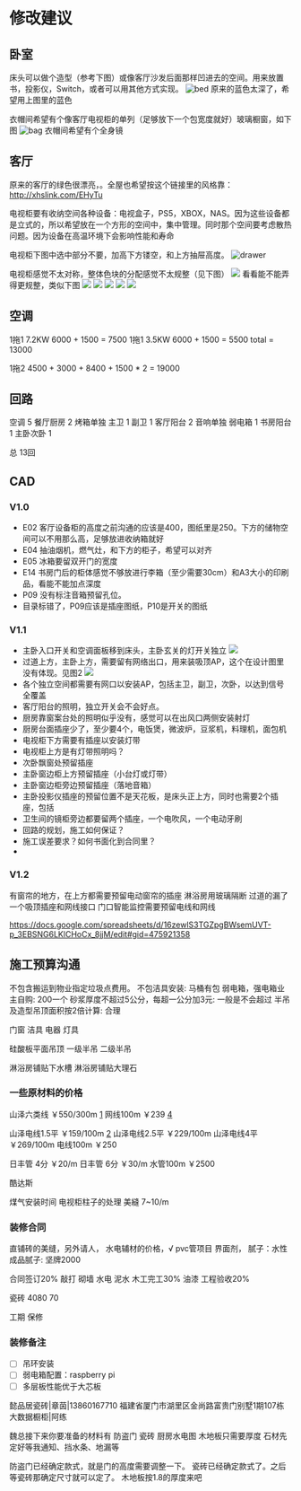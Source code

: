 # 修改建议

## 卧室
床头可以做个造型（参考下图）或像客厅沙发后面那样凹进去的空间。用来放置书，投影仪，Switch，或者可以用其他方式实现。
![bed](./微信图片_202008052209449.jpg)
原来的蓝色太深了，希望用上图里的蓝色

衣帽间希望有个像客厅电视柜的单列（足够放下一个包宽度就好）玻璃橱窗，如下图
![bag](./微信图片_202008052233452.jpg)
衣帽间希望有个全身镜

## 客厅
原来的客厅的绿色很漂亮，。全屋也希望按这个链接里的风格靠：http://xhslink.com/EHyTu

电视柜要有收纳空间各种设备：电视盒子，PS5，XBOX，NAS。因为这些设备都是立式的，所以希望放在一个方形的空间中，集中管理。同时那个空间要考虑散热问题。因为设备在高温环境下会影响性能和寿命

电视柜下图中选中部分不要，加高下方镂空，和上方抽屉高度。
![drawer](./微信图片_20200806002453.png)

电视柜感觉不太对称，整体色块的分配感觉不太规整（见下图）
![](WechatIMG48.jpeg)
看看能不能弄得更规整，类似下图
![](./161596695894_.pic_hd.jpg)
![](./171596695895_.pic_hd.jpg)
![](./181596695896_.pic_hd.jpg)
![](./201596695898_.pic_hd.jpg)
![](./211596695899_.pic_hd.jpg)

## 空调

1拖1 7.2KW 6000 + 1500 = 7500
1拖1 3.5KW 6000 + 1500 = 5500
total = 13000

1拖2 4500 + 3000 + 8400 + 1500 * 2 = 19000

## 回路
空调 5
餐厅厨房 2 烤箱单独
主卫 1
副卫 1
客厅阳台 2 音响单独
弱电箱 1
书房阳台 1
主卧次卧 1

总 13回







## CAD
### V1.0
- E02 客厅设备柜的高度之前沟通的应该是400，图纸里是250。下方的储物空间可以不用那么高，足够放进收纳箱就好
- E04 抽油烟机，燃气灶，和下方的柜子，希望可以对齐
- E05 冰箱要留双开门的宽度
- E14 书房门后的柜体感觉不够放进行李箱（至少需要30cm）和A3大小的印刷品，看能不能加点深度
- P09 没有标注音箱预留孔位。
- 目录标错了，P09应该是插座图纸，P10是开关的图纸

### V1.1
- 主卧入口开关和空调面板移到床头，主卧玄关的灯开关独立
![](./WechatIMG142.jpeg)
- 过道上方，主卧上方，需要留有网络出口，用来装吸顶AP，这个在设计图里没有体现。见图2
![](./WechatIMG143.jpeg)
- 各个独立空间都需要有网口以安装AP，包括主卫，副卫，次卧，以达到信号全覆盖
- 客厅阳台的照明，独立开关会不会好点。
- 厨房靠窗案台处的照明似乎没有，感觉可以在出风口两侧安装射灯
- 厨房台面插座少了，至少要4个，电饭煲，微波炉，豆浆机，料理机，面包机
- 电视柜下方需要有插座以安装灯带
- 电视柜上方是有灯带照明吗？
- 次卧飘窗处预留插座
- 主卧窗边柜上方预留插座（小台灯或灯带）
- 主卧窗边柜旁边预留插座（落地音箱）
- 主卧投影仪插座的预留位置不是天花板，是床头正上方，同时也需要2个插座，包括
- 卫生间的镜柜旁边都要留两个插座，一个电吹风，一个电动牙刷
- 回路的规划，施工如何保证？
- 施工误差要求？如何书面化到合同里？
- 

### V1.2
有窗帘的地方，在上方都需要预留电动窗帘的插座
淋浴房用玻璃隔断
过道的漏了一个吸顶插座和网线接口
门口智能监控需要预留电线和网线

https://docs.google.com/spreadsheets/d/16zewlS3TGZpgBWsemUVT-p_3EBSNG6LKlCHoCx_8jjM/edit#gid=475921358


## 施工预算沟通

不包含搬运到物业指定垃圾点费用。
不包洁具安装: 马桶有包
弱电箱，强电箱业主自购: 200一个
砂浆厚度不超过5公分，每超一公分加3元: 一般是不会超过
半吊及造型吊顶面积按2倍计算: 合理

门窗
洁具
电器
灯具

硅酸板平面吊顶
一级半吊
二级半吊

淋浴房铺贴下水槽
淋浴房铺贴大理石

### 一些原材料的价格
山泽六类线 ￥550/300m [1]
网线100m ￥239 [4]

山泽电线1.5平 ￥159/100m [2]
山泽电线2.5平 ￥229/100m
山泽电线4平 ￥269/100m
电线100m ￥250

日丰管 4分 ￥20/m
日丰管 6分 ￥30/m
水管100m ￥2500

酷达斯

煤气安装时间
电视柜柱子的处理
美縫 7~10/m


### 装修合同
直铺砖的美缝，另外请人，
水电辅材的价格，√
pvc管项目
界面剂，
腻子：水性成品腻子: 坚牌2000

合同签订20%
敲打 
砌墙
水电
泥水
木工完工30%
油漆
工程验收20%

瓷砖 4080 70

工期
保修

### 装修备注
- [ ] 吊环安装
- [ ] 弱电箱配置：raspberry pi
- [ ] 多层板性能优于大芯板

[1]: https://detail.tmall.com/item.htm?id=25419616675
[2]: https://detail.tmall.com/item.htm?id=557102325276
[3]: https://detail.tmall.com/item.htm?id=577565599738
[4]: https://detail.tmall.com/item.htm?id=25419616675


懿品居瓷砖|章茵|13860167710 福建省厦门市湖里区金尚路富贵门别墅1期107栋
大数据橱柜|阿练


魏总接下来你要准备的材料有
防盗门
瓷砖
厨房水电图
木地板只需要厚度
石材先定好等我通知、挡水条、地漏等

防盗门已经确定款式，就是门的高度需要调整一下。
瓷砖已经确定款式了。之后等瓷砖那确定尺寸就可以定了。
木地板按1.8的厚度来吧

